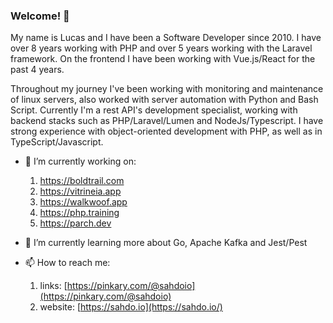 ### Welcome! 👋

My name is Lucas and I have been a Software Developer since 2010. I have over 8 years working with PHP and over 5 years working with the Laravel framework. On the frontend I have been working with Vue.js/React for the past 4 years.

Throughout my journey I've been working with monitoring and maintenance of linux servers, also worked with server automation with Python and Bash Script. Currently I'm a rest API's development specialist, working with backend stacks such as PHP/Laravel/Lumen and NodeJs/Typescript. I have strong experience with object-oriented development with PHP, as well as in TypeScript/Javascript.

- 🔭 I’m currently working on: 
    1. https://boldtrail.com
    2. https://vitrineia.app
    3. https://walkwoof.app
    4. https://php.training
    5. https://parch.dev
       
- 🌱 I’m currently learning more about Go, Apache Kafka and Jest/Pest

- 📫 How to reach me: 
    1. links: [https://pinkary.com/@sahdoio](https://pinkary.com/@sahdoio)
    2. website: [https://sahdo.io](https://sahdo.io/)
